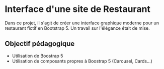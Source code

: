 <h1>Interface d'une site de Restaurant</h1>

Dans ce projet, il s'agit de créer une interface graphique moderne pour un restaurant fictif en Bootstrap 5. Un travail sur l'élégance était de mise.

<h2>Objectif pédagogique</h2>

<ul>
  <li>Utilisation de Boostrap 5 </li>
  <li>Utilisation de composants propres à Boostrap 5 (Carousel, Cards...)</li>
</ul>
